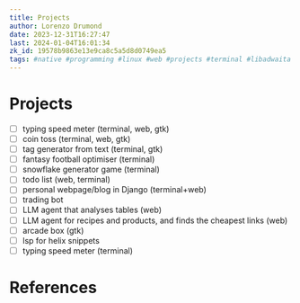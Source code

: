 ```yaml
---
title: Projects
author: Lorenzo Drumond
date: 2023-12-31T16:27:47
last: 2024-01-04T16:01:34
zk_id: 19578b9863e13e9ca8c5a5d8d0749ea5
tags: #native #programming #linux #web #projects #terminal #libadwaita #todo #python #gtk
---
```



# Projects
- [ ] typing speed meter (terminal, web, gtk)
- [ ] coin toss (terminal, web, gtk)
- [ ] tag generator from text (terminal, gtk)
- [ ] fantasy football optimiser (terminal)
- [ ] snowflake generator game (terminal)
- [ ] todo list (web, terminal)
- [ ] personal webpage/blog in Django (terminal+web)
- [ ] trading bot
- [ ] LLM agent that analyses tables (web)
- [ ] LLM agent for recipes and products, and finds the cheapest links (web)
- [ ] arcade box (gtk)
- [ ] lsp for helix snippets
- [ ] typing speed meter (terminal)

# References
